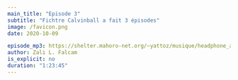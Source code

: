 ```yaml
---
main_title: "Episode 3"
subtitle: "Fichtre Calvinball a fait 3 épisodes"
image: /favicon.png
date: 2020-10-09

episode_mp3: https://shelter.mahoro-net.org/~yattoz/musique/headphone_actor.mp3
author: Zali L. Falcam
is_explicit: no
duration: "1:23:45"
---
```


<PodcastHeader/>